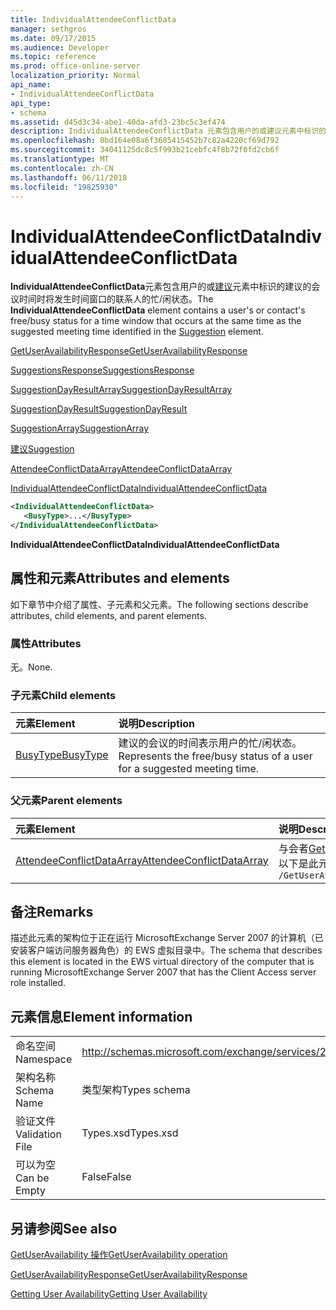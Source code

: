 ```yaml
---
title: IndividualAttendeeConflictData
manager: sethgros
ms.date: 09/17/2015
ms.audience: Developer
ms.topic: reference
ms.prod: office-online-server
localization_priority: Normal
api_name:
- IndividualAttendeeConflictData
api_type:
- schema
ms.assetid: d45d3c34-abe1-40da-afd3-23bc5c3ef474
description: IndividualAttendeeConflictData 元素包含用户的或建议元素中标识的建议的会议时间时将发生时间窗口的联系人的忙/闲状态。
ms.openlocfilehash: 0bd164e08a6f3685415452b7c82a4220cf69d792
ms.sourcegitcommit: 34041125dc8c5f993b21cebfc4f8b72f0fd2cb6f
ms.translationtype: MT
ms.contentlocale: zh-CN
ms.lasthandoff: 06/11/2018
ms.locfileid: "19825930"
---
```

# <a name="individualattendeeconflictdata"></a><span data-ttu-id="dee70-103">IndividualAttendeeConflictData</span><span class="sxs-lookup"><span data-stu-id="dee70-103">IndividualAttendeeConflictData</span></span>

<span data-ttu-id="dee70-104">**IndividualAttendeeConflictData**元素包含用户的或[建议](suggestion.md)元素中标识的建议的会议时间时将发生时间窗口的联系人的忙/闲状态。</span><span class="sxs-lookup"><span data-stu-id="dee70-104">The **IndividualAttendeeConflictData** element contains a user's or contact's free/busy status for a time window that occurs at the same time as the suggested meeting time identified in the [Suggestion](suggestion.md) element.</span></span> 
  
[<span data-ttu-id="dee70-105">GetUserAvailabilityResponse</span><span class="sxs-lookup"><span data-stu-id="dee70-105">GetUserAvailabilityResponse</span></span>](getuseravailabilityresponse.md)
  
[<span data-ttu-id="dee70-106">SuggestionsResponse</span><span class="sxs-lookup"><span data-stu-id="dee70-106">SuggestionsResponse</span></span>](suggestionsresponse.md)
  
[<span data-ttu-id="dee70-107">SuggestionDayResultArray</span><span class="sxs-lookup"><span data-stu-id="dee70-107">SuggestionDayResultArray</span></span>](suggestiondayresultarray.md)
  
[<span data-ttu-id="dee70-108">SuggestionDayResult</span><span class="sxs-lookup"><span data-stu-id="dee70-108">SuggestionDayResult</span></span>](suggestiondayresult.md)
  
[<span data-ttu-id="dee70-109">SuggestionArray</span><span class="sxs-lookup"><span data-stu-id="dee70-109">SuggestionArray</span></span>](suggestionarray.md)
  
[<span data-ttu-id="dee70-110">建议</span><span class="sxs-lookup"><span data-stu-id="dee70-110">Suggestion</span></span>](suggestion.md)
  
[<span data-ttu-id="dee70-111">AttendeeConflictDataArray</span><span class="sxs-lookup"><span data-stu-id="dee70-111">AttendeeConflictDataArray</span></span>](attendeeconflictdataarray.md)
  
[<span data-ttu-id="dee70-112">IndividualAttendeeConflictData</span><span class="sxs-lookup"><span data-stu-id="dee70-112">IndividualAttendeeConflictData</span></span>](individualattendeeconflictdata.md)
  
```xml
<IndividualAttendeeConflictData>
   <BusyType>...</BusyType>
</IndividualAttendeeConflictData>
```

 <span data-ttu-id="dee70-113">**IndividualAttendeeConflictData**</span><span class="sxs-lookup"><span data-stu-id="dee70-113">**IndividualAttendeeConflictData**</span></span>
## <a name="attributes-and-elements"></a><span data-ttu-id="dee70-114">属性和元素</span><span class="sxs-lookup"><span data-stu-id="dee70-114">Attributes and elements</span></span>

<span data-ttu-id="dee70-115">如下章节中介绍了属性、子元素和父元素。</span><span class="sxs-lookup"><span data-stu-id="dee70-115">The following sections describe attributes, child elements, and parent elements.</span></span>
  
### <a name="attributes"></a><span data-ttu-id="dee70-116">属性</span><span class="sxs-lookup"><span data-stu-id="dee70-116">Attributes</span></span>

<span data-ttu-id="dee70-117">无。</span><span class="sxs-lookup"><span data-stu-id="dee70-117">None.</span></span>
  
### <a name="child-elements"></a><span data-ttu-id="dee70-118">子元素</span><span class="sxs-lookup"><span data-stu-id="dee70-118">Child elements</span></span>

|<span data-ttu-id="dee70-119">**元素**</span><span class="sxs-lookup"><span data-stu-id="dee70-119">**Element**</span></span>|<span data-ttu-id="dee70-120">**说明**</span><span class="sxs-lookup"><span data-stu-id="dee70-120">**Description**</span></span>|
|:-----|:-----|
|[<span data-ttu-id="dee70-121">BusyType</span><span class="sxs-lookup"><span data-stu-id="dee70-121">BusyType</span></span>](busytype.md) <br/> |<span data-ttu-id="dee70-122">建议的会议的时间表示用户的忙/闲状态。</span><span class="sxs-lookup"><span data-stu-id="dee70-122">Represents the free/busy status of a user for a suggested meeting time.</span></span>  <br/> |
   
### <a name="parent-elements"></a><span data-ttu-id="dee70-123">父元素</span><span class="sxs-lookup"><span data-stu-id="dee70-123">Parent elements</span></span>

|<span data-ttu-id="dee70-124">**元素**</span><span class="sxs-lookup"><span data-stu-id="dee70-124">**Element**</span></span>|<span data-ttu-id="dee70-125">**说明**</span><span class="sxs-lookup"><span data-stu-id="dee70-125">**Description**</span></span>|
|:-----|:-----|
|[<span data-ttu-id="dee70-126">AttendeeConflictDataArray</span><span class="sxs-lookup"><span data-stu-id="dee70-126">AttendeeConflictDataArray</span></span>](attendeeconflictdataarray.md) <br/> |<span data-ttu-id="dee70-127">与会者[GetUserAvailabilityRequest](getuseravailabilityrequest.md)中标识为包含数组的冲突数据。</span><span class="sxs-lookup"><span data-stu-id="dee70-127">Contains an array of conflict data for attendees identified in the [GetUserAvailabilityRequest](getuseravailabilityrequest.md).</span></span>  <br/> <span data-ttu-id="dee70-128">以下是此元素的 XPath 表达式：</span><span class="sxs-lookup"><span data-stu-id="dee70-128">The following is the XPath expression to this element:</span></span>  <br/>  `/GetUserAvailabilityResponse/SuggestionsResponse/SuggestionDayResultArray/SuggestionDayResult[i]/SuggestionArray/Suggestion[i]/AttendeeConflictDataArray` <br/> |
   
## <a name="remarks"></a><span data-ttu-id="dee70-129">备注</span><span class="sxs-lookup"><span data-stu-id="dee70-129">Remarks</span></span>

<span data-ttu-id="dee70-130">描述此元素的架构位于正在运行 MicrosoftExchange Server 2007 的计算机（已安装客户端访问服务器角色）的 EWS 虚拟目录中。</span><span class="sxs-lookup"><span data-stu-id="dee70-130">The schema that describes this element is located in the EWS virtual directory of the computer that is running MicrosoftExchange Server 2007 that has the Client Access server role installed.</span></span>
  
## <a name="element-information"></a><span data-ttu-id="dee70-131">元素信息</span><span class="sxs-lookup"><span data-stu-id="dee70-131">Element information</span></span>

|||
|:-----|:-----|
|<span data-ttu-id="dee70-132">命名空间</span><span class="sxs-lookup"><span data-stu-id="dee70-132">Namespace</span></span>  <br/> |http://schemas.microsoft.com/exchange/services/2006/types  <br/> |
|<span data-ttu-id="dee70-133">架构名称</span><span class="sxs-lookup"><span data-stu-id="dee70-133">Schema Name</span></span>  <br/> |<span data-ttu-id="dee70-134">类型架构</span><span class="sxs-lookup"><span data-stu-id="dee70-134">Types schema</span></span>  <br/> |
|<span data-ttu-id="dee70-135">验证文件</span><span class="sxs-lookup"><span data-stu-id="dee70-135">Validation File</span></span>  <br/> |<span data-ttu-id="dee70-136">Types.xsd</span><span class="sxs-lookup"><span data-stu-id="dee70-136">Types.xsd</span></span>  <br/> |
|<span data-ttu-id="dee70-137">可以为空</span><span class="sxs-lookup"><span data-stu-id="dee70-137">Can be Empty</span></span>  <br/> |<span data-ttu-id="dee70-138">False</span><span class="sxs-lookup"><span data-stu-id="dee70-138">False</span></span>  <br/> |
   
## <a name="see-also"></a><span data-ttu-id="dee70-139">另请参阅</span><span class="sxs-lookup"><span data-stu-id="dee70-139">See also</span></span>



[<span data-ttu-id="dee70-140">GetUserAvailability 操作</span><span class="sxs-lookup"><span data-stu-id="dee70-140">GetUserAvailability operation</span></span>](getuseravailability-operation.md)
  
[<span data-ttu-id="dee70-141">GetUserAvailabilityResponse</span><span class="sxs-lookup"><span data-stu-id="dee70-141">GetUserAvailabilityResponse</span></span>](getuseravailabilityresponse.md)


[<span data-ttu-id="dee70-142">Getting User Availability</span><span class="sxs-lookup"><span data-stu-id="dee70-142">Getting User Availability</span></span>](http://msdn.microsoft.com/library/d4133fcb-9b0f-4e6b-aadf-a389da83516a%28Office.15%29.aspx)

